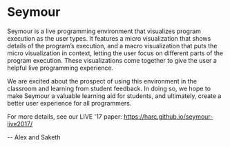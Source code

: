 Seymour
=======

Seymour is a live programming environment that visualizes program execution as the user types. It features a micro visualization that shows details of the program’s execution, and a macro visualization that puts the micro visualization in context, letting the user focus on different parts of the program execution. These visualizations come together to give the user a helpful live programming experience.

We are excited about the prospect of using this environment in the classroom and learning from student feedback. In doing so, we hope to make Seymour a valuable learning aid for students, and ultimately, create a better user experience for all programmers.

For more details, see our LIVE '17 paper:
https://harc.github.io/seymour-live2017/

-- Alex and Saketh
